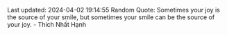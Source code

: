 Last updated: 2024-04-02 19:14:55
Random Quote: Sometimes your joy is the source of your smile, but sometimes your smile can be the source of your joy. - Thích Nhất Hạnh
